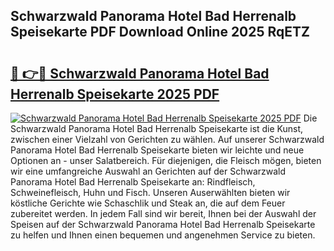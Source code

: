 ## Schwarzwald Panorama Hotel Bad Herrenalb Speisekarte PDF Download Online 2025 RqETZ

# <h2><a href="http://gc6jc9.nevu.top/?p=Schwarzwald+Panorama+Hotel+Bad+Herrenalb+Speisekarte">🔗 👉🔴 Schwarzwald Panorama Hotel Bad Herrenalb Speisekarte 2025 PDF</a></h2>

[![Schwarzwald Panorama Hotel Bad Herrenalb Speisekarte 2025 PDF](https://i.imgur.com/dBaPXMq.png)](http://gc6jc9.nevu.top/?p=Schwarzwald+Panorama+Hotel+Bad+Herrenalb+Speisekarte)
Die Schwarzwald Panorama Hotel Bad Herrenalb Speisekarte ist die Kunst, zwischen einer Vielzahl von Gerichten zu wählen. Auf unserer Schwarzwald Panorama Hotel Bad Herrenalb Speisekarte bieten wir leichte und neue Optionen an - unser Salatbereich. Für diejenigen, die Fleisch mögen, bieten wir eine umfangreiche Auswahl an Gerichten auf der Schwarzwald Panorama Hotel Bad Herrenalb Speisekarte an: Rindfleisch, Schweinefleisch, Huhn und Fisch. Unseren Auserwählten bieten wir köstliche Gerichte wie Schaschlik und Steak an, die auf dem Feuer zubereitet werden. In jedem Fall sind wir bereit, Ihnen bei der Auswahl der Speisen auf der Schwarzwald Panorama Hotel Bad Herrenalb Speisekarte zu helfen und Ihnen einen bequemen und angenehmen Service zu bieten.
